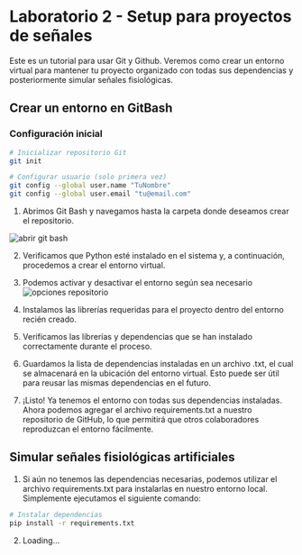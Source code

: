 # Laboratorio 2 - Setup para proyectos de señales
Este es un tutorial para usar Git y Github.
Veremos como crear un entorno virtual para mantener tu proyecto organizado con todas sus dependencias y posteriormente simular señales fisiológicas.


## Crear un entorno en GitBash

### Configuración inicial
```bash
# Inicializar repositorio Git
git init

# Configurar usuario (solo primera vez)
git config --global user.name "TuNombre"
git config --global user.email "tu@email.com"
```

1.	Abrimos Git Bash y navegamos hasta la carpeta donde deseamos crear el repositorio.

![abrir git bash](https://github.com/Eliasp03/GRUPO7-ISB-2025-I/blob/main/Laboratorios/Laboratorio%202%20-%20Setup%20para%20proyectos%20de%20se%C3%B1ales/Images%20L2/Imagen1.png)

2. Verificamos que Python esté instalado en el sistema y, a continuación, procedemos a crear el entorno virtual.
3. Podemos activar y desactivar el entorno según sea necesario
![opciones repositorio](https://github.com/Eliasp03/GRUPO7-ISB-2025-I/blob/main/Laboratorios/Laboratorio%201%20-%20Git%20y%20Github/Imágenes/github2.png)

4. Instalamos las librerías requeridas para el proyecto dentro del entorno recién creado.
5. Verificamos las librerías y dependencias que se han instalado correctamente durante el proceso.
6. Guardamos la lista de dependencias instaladas en un archivo .txt, el cual se almacenará en la ubicación del entorno virtual. Esto puede ser útil para reusar las mismas dependencias en el futuro.
7. ¡Listo! Ya tenemos el entorno con todas sus dependencias instaladas. Ahora podemos agregar el archivo requirements.txt a nuestro repositorio de GitHub, lo que permitirá que otros colaboradores reproduzcan el entorno fácilmente.
   
## Simular señales fisiológicas artificiales

1. Si aún no tenemos las dependencias necesarias, podemos utilizar el archivo requirements.txt para instalarlas en nuestro entorno local. Simplemente ejecutamos el siguiente comando:
```bash
# Instalar dependencias 
pip install -r requirements.txt
```
2. Loading...
